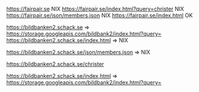 https://fairpair.se NIX
https://fairpair.se/index.html?query=christer NIX
https://fairpair.se/json/members.json NIX
https://fairpair.se/index.html OK



https://bildbanken2.schack.se => https://storage.googleapis.com/bildbank2/index.html?query=
https://bildbanken2.schack.se/index.html => NIX

https://bildbanken2.schack.se/json/members.json => NIX

https://bildbanken2.schack.se/christer

https://bildbanken2.schack.se/index,html => https://storage.googleapis.com/bildbank2/index.html?query=